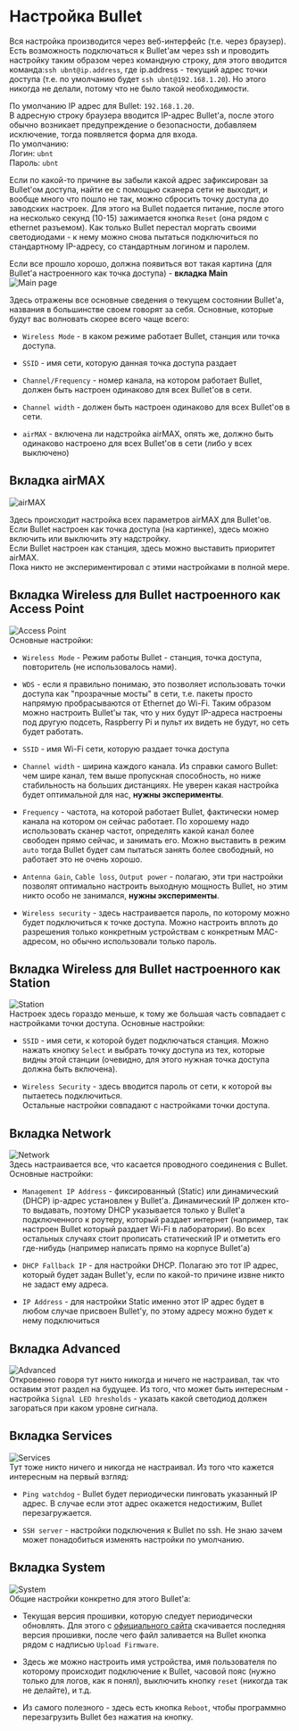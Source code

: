 # Настройка Bullet

Вся настройка производится через веб-интерфейс (т.е. через браузер). Есть возможность подключаться к Bullet'ам через ssh
и проводить настройку таким образом через командную строку, для этого вводится команда:`ssh ubnt@ip.address`, где 
ip.address - текущий адрес точки доступа (т.е. по умолчанию будет `ssh ubnt@192.168.1.20`). Но этого никогда не делали, 
потому что не было такой необходимости. 

По умолчанию IP адрес для Bullet: `192.168.1.20`.  
В адресную строку браузера вводится IP-адрес Bullet'а, после этого обычно возникает предупреждение о безопасности,
добавляем исключение, тогда появляется форма для входа.  
По умолчанию:  
Логин: `ubnt`  
Пароль: `ubnt`  

Если по какой-то причине вы забыли какой адрес зафиксирован за Bullet'ом доступа, найти ее с помощью сканера сети не 
выходит, и вообще много что пошло не так, можно сбросить точку доступа до заводских настроек. Для этого на Bullet 
подается питание, после этого на несколько секунд (10-15) зажимается кнопка `Reset` (она рядом с ethernet разъемом). 
Как только Bullet перестал моргать своими светодиодами - к нему можно снова пытаться подключиться по стандартному 
IP-адресу, со стандартным логином и паролем.

Если все прошло хорошо, должна появиться вот такая картина (для Bullet'а настроенного как точка доступа) - **вкладка 
Main**  
![Main page](https://github.com/RTC-SCTB/Database/blob/master/Bullet/Images/main.jpg)  

Здесь отражены все основные сведения о текущем состоянии Bullet'a, названия в большинстве своем говорят за себя.
Основные, которые будут вас волновать скорее всего чаще всего:
- `Wireless Mode` - в каком режиме работает Bullet, станция или точка доступа.

- `SSID` - имя сети, которую данная точка доступа раздает

- `Channel/Frequency` - номер канала, на котором работает Bullet, должен быть настроен одинаково для всех Bullet'ов в 
сети.

- `Channel width` - должен быть настроен одинаково для всех Bullet'ов в сети.

- `airMAX` - включена ли надстройка airMAX, опять же, должно быть одинаково настроено для всех Bullet'ов в сети (либо у 
всех выключено)


## Вкладка airMAX  
![airMAX](https://github.com/RTC-SCTB/Database/blob/master/Bullet/Images/airMAX.jpg)  

Здесь происходит настройка всех параметров airMAX для Bullet'ов.
Если Bullet настроен как точка доступа (на картинке), здесь можно включить или выключить эту надстройку.  
Если Bullet настроен как станция, здесь можно выставить приоритет airMAX.  
Пока никто не экспериментировал с этими настройками в полной мере.  

## Вкладка Wireless для Bullet настроенного как Access Point  
![Access Point](https://github.com/RTC-SCTB/Database/blob/master/Bullet/Images/wireless_access_point.jpg)    
Основные настройки:
- `Wireless Mode` - Режим работы Bullet - станция, точка доступа, повторитель (не использовалось нами).

- `WDS` - если я правильно понимаю, это позволяет использовать точки доступа как "прозрачные мосты" в сети, т.е. пакеты
просто напрямую пробрасываются от Ethernet до Wi-Fi. Таким образом можно настроить Bullet'ы так, что у них будут 
IP-адреса настроены под другую подсеть, Raspberry Pi и пульт их видеть не будут, но сеть будет работать.

- `SSID` - имя Wi-Fi сети, которую раздает точка доступа

- `Channel width` - ширина каждого канала. Из справки самого Bullet: чем шире канал, тем выше пропускная способность, но
ниже стабильность на больших дистанциях. Не уверен какая настройка будет оптимальной для нас, **нужны эксперименты**.

- `Frequency` - частота, на которой работает Bullet, фактически номер канала на котором он сейчас работает. По хорошему
надо использовать сканер частот, определять какой канал более свободен прямо сейчас, и занимать его. Можно выставить в 
режим `auto` тогда Bullet будет сам пытаться занять более свободный, но работает это не очень хорошо.

- `Antenna Gain`, `Cable loss`, `Output power` - полагаю, эти три настройки позволят оптимально настроить выходную 
мощность Bullet, но этим никто особо не занимался, **нужны эксперименты**.

- `Wireless security` - здесь настраивается пароль, по которому можно будет подключиться к точке доступа. Можно
настроить вплоть до разрешения только конкретным устройствам с конкретным MAC-адресом, но обычно использовали только
пароль.


## Вкладка Wireless для Bullet настроенного как Station  
![Station](https://github.com/RTC-SCTB/Database/blob/master/Bullet/Images/wireless_station.jpg)  
Настроек здесь гораздо меньше, к тому же большая часть совпадает с настройками точки доступа.
Основные настройки:  
- `SSID` - имя сети, к которой будет подключаться станция. Можно нажать кнопку `Select` и выбрать точку доступа из тех, 
которые видны этой станции (очевидно, для этого нужная точка доступа должна быть включена).

- `Wireless Security` - здесь вводится пароль от  сети, к которой вы пытаетесь подключиться.  
Остальные настройки совпадают с настройками точки доступа.

## Вкладка Network  
![Network](https://github.com/RTC-SCTB/Database/blob/master/Bullet/Images/network.jpg)  
Здесь настраивается все, что касается проводного соединения с Bullet.  
Основные настройки:
- `Management IP Address` - фиксированный (Static) или динамический (DHCP) ip-адрес установлен у Bullet'a. Динамический
IP должен кто-то выдавать, поэтому DHCP указывается только у Bullet'a подключенного к роутеру, который раздает интернет
(например, так настроен Bullet который раздает Wi-Fi в лаборатории). Во всех остальных случаях стоит прописать 
статический IP и отметить его где-нибудь (например написать прямо на корпусе Bullet'a)  

- `DHCP Fallback IP` - для настройки DHCP. Полагаю это тот IP адрес, который будет задан Bullet'у, если по какой-то 
причине извне никто не задаст ему адреса.

- `IP Address` - для настройки Static именно этот IP адрес будет в любом случае присвоен Bullet'у, по этому адресу можно
 будет к нему подключиться

## Вкладка Advanced  
![Advanced](https://github.com/RTC-SCTB/Database/blob/master/Bullet/Images/advanced.jpg)  
Откровенно говоря тут никто никогда и ничего не настраивал, так что оставим этот раздел на будущее. Из того, что может
быть интересным - настройка `Signal LED hresholds` - указать какой светодиод должен загораться при каком уровне сигнала.

## Вкладка Services  
![Services](https://github.com/RTC-SCTB/Database/blob/master/Bullet/Images/services.jpg)  
Тут тоже никто ничего и никогда не настраивал. Из того что кажется интересным на первый взгляд:
- `Ping watchdog` - Bullet будет периодически пинговать указанный IP адрес. В случае если этот адрес окажется 
недостижим, Bullet перезагружается.

- `SSH server` - настройки подключения к Bullet по ssh. Не знаю зачем может понадобиться изменять настройки по умолчанию.

## Вкладка System  
![System](https://github.com/RTC-SCTB/Database/blob/master/Bullet/Images/system.jpg)  
Общие настройки конкретно для этого Bullet'a: 
- Текущая версия прошивки, которую следует периодически обновлять. Для этого c 
[официального сайта](https://www.ubnt.com/download/airmax-m/bulletm) скачивается последняя версия прошивки, после чего
файл заливается на Bullet кнопка рядом с надписью `Upload Firmware`.

- Здесь же можно настроить имя устройства, имя пользователя по которому происходит подключение к Bullet, часовой пояс 
(нужно только для логов, как я понял), выключить кнопку `reset` (никогда так не делайте), и т.д.

- Из самого полезного - здесь есть кнопка `Reboot`, чтобы программно перезагрузить Bullet без нажатия на кнопку.